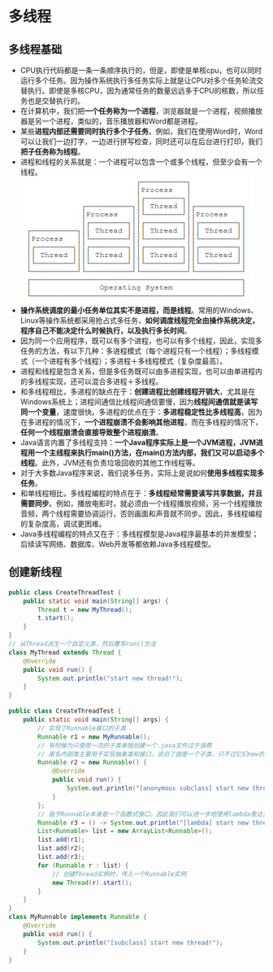 # 多线程

## 多线程基础

- CPU执行代码都是一条一条顺序执行的，但是，即使是单核cpu，也可以同时运行多个任务。因为操作系统执行多任务实际上就是让CPU对多个任务轮流交替执行。即使是多核CPU，因为通常任务的数量远远多于CPU的核数，所以任务也是交替执行的。
- 在计算机中，我们把**一个任务称为一个进程**，浏览器就是一个进程，视频播放器是另一个进程，类似的，音乐播放器和Word都是进程。
- 某些**进程内部还需要同时执行多个子任务**。例如，我们在使用Word时，Word可以让我们一边打字，一边进行拼写检查，同时还可以在后台进行打印，我们**把子任务称为线程**。
- 进程和线程的关系就是：一个进程可以包含一个或多个线程，但至少会有一个线程。  
    ![多线程基础01](./image/多线程基础01.png)
- **操作系统调度的最小任务单位其实不是进程，而是线程**。常用的Windows、Linux等操作系统都采用抢占式多任务，**如何调度线程完全由操作系统决定，程序自己不能决定什么时候执行，以及执行多长时间**。
- 因为同一个应用程序，既可以有多个进程，也可以有多个线程，因此，实现多任务的方法，有以下几种：多进程模式（每个进程只有一个线程）；多线程模式（一个进程有多个线程）；多进程＋多线程模式（复杂度最高）。
- 进程和线程是包含关系，但是多任务既可以由多进程实现，也可以由单进程内的多线程实现，还可以混合多进程＋多线程。
- 和多线程相比，多进程的缺点在于：**创建进程比创建线程开销大**，尤其是在Windows系统上；进程间通信比线程间通信要慢，因为**线程间通信就是读写同一个变量**，速度很快。多进程的优点在于：**多进程稳定性比多线程高**，因为在多进程的情况下，**一个进程崩溃不会影响其他进程**，而在多线程的情况下，**任何一个线程崩溃会直接导致整个进程崩溃**。
- Java语言内置了多线程支持：**一个Java程序实际上是一个JVM进程，JVM进程用一个主线程来执行main()方法，在main()方法内部，我们又可以启动多个线程**。此外，JVM还有负责垃圾回收的其他工作线程等。
- 对于大多数Java程序来说，我们说多任务，实际上是说如何**使用多线程实现多任务**。
- 和单线程相比，多线程编程的特点在于：**多线程经常需要读写共享数据，并且需要同步**。例如，播放电影时，就必须由一个线程播放视频，另一个线程播放音频，两个线程需要协调运行，否则画面和声音就不同步。因此，多线程编程的复杂度高，调试更困难。
- Java多线程编程的特点又在于：多线程模型是Java程序最基本的并发模型；后续读写网络、数据库、Web开发等都依赖Java多线程模型。

## 创建新线程

```Java
public class CreateThreadTest {
    public static void main(String[] args) {
        Thread t = new MyThread();
        t.start();
    }
}
// 从Thread派生一个自定义类，然后覆写run()方法
class MyThread extends Thread {
    @Override
    public void run() {
        System.out.println("start new thread!");
    }
}
```

```Java
public class CreateThreadTest {
    public static void main(String[] args) {
        // 实现了Runnable接口的子类
        Runnable r1 = new MyRunnable();
        // 有时候为只使用一次的子类单独创建一个.java文件过于浪费
        // 匿名内部类主要用于实现抽象类和接口，说白了就是一个子类，只不过它们new的对象是抽象类和接口
        Runnable r2 = new Runnable() {
            @Override
            public void run() {
                System.out.println("[anonymous subclass] start new thread!");
            }
        };
        // 由于Runnable本身是一个函数式接口，因此我们可以进一步地使用lambda表达式来简化实例过程
        Runnable r3 = () -> System.out.println("[lambda] start new thread!");
        List<Runnable> list = new ArrayList<Runnable>();
        list.add(r1);
        list.add(r2);
        list.add(r3);
        for (Runnable r : list) {
            // 创建Thread实例时，传入一个Runnable实例
            new Thread(r).start();
        }
    }
}
class MyRunnable implements Runnable {
    @Override
    public void run() {
        System.out.println("[subclass] start new thread!");
    }
}
```

